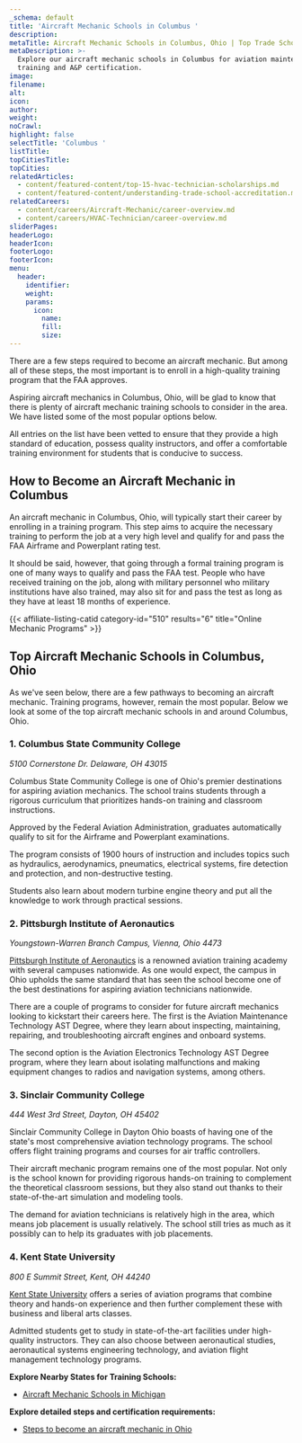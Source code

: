 ```yaml
---
_schema: default
title: 'Aircraft Mechanic Schools in Columbus '
description:
metaTitle: Aircraft Mechanic Schools in Columbus, Ohio | Top Trade Schools
metaDescription: >-
  Explore our aircraft mechanic schools in Columbus for aviation maintenance
  training and A&P certification.
image:
filename:
alt:
icon:
author:
weight:
noCrawl:
highlight: false
selectTitle: 'Columbus '
listTitle:
topCitiesTitle:
topCities:
relatedArticles:
  - content/featured-content/top-15-hvac-technician-scholarships.md
  - content/featured-content/understanding-trade-school-accreditation.md
relatedCareers:
  - content/careers/Aircraft-Mechanic/career-overview.md
  - content/careers/HVAC-Technician/career-overview.md
sliderPages:
headerLogo:
headerIcon:
footerLogo:
footerIcon:
menu:
  header:
    identifier:
    weight:
    params:
      icon:
        name:
        fill:
        size:
---
```

There are a few steps required to become an aircraft mechanic. But among all of these steps, the most important is to enroll in a high-quality training program that the FAA approves.

Aspiring aircraft mechanics in Columbus, Ohio, will be glad to know that there is plenty of aircraft mechanic training schools to consider in the area. We have listed some of the most popular options below.

All entries on the list have been vetted to ensure that they provide a high standard of education, possess quality instructors, and offer a comfortable training environment for students that is conducive to success.

## **How to Become an Aircraft Mechanic in Columbus**

An aircraft mechanic in Columbus, Ohio, will typically start their career by enrolling in a training program. This step aims to acquire the necessary training to perform the job at a very high level and qualify for and pass the FAA Airframe and Powerplant rating test.

It should be said, however, that going through a formal training program is one of many ways to qualify and pass the FAA test. People who have received training on the job, along with military personnel who military institutions have also trained, may also sit for and pass the test as long as they have at least 18 months of experience.

{{< affiliate-listing-catid category-id="510" results="6" title="Online Mechanic Programs" >}}

## **Top Aircraft Mechanic Schools in Columbus, Ohio**

As we've seen below, there are a few pathways to becoming an aircraft mechanic. Training programs, however, remain the most popular. Below we look at some of the top aircraft mechanic schools in and around Columbus, Ohio.

### **1\. Columbus State Community College**

*5100 Cornerstone Dr. Delaware, OH 43015*

Columbus State Community College is one of Ohio's premier destinations for aspiring aviation mechanics. The school trains students through a rigorous curriculum that prioritizes hands-on training and classroom instructions.

Approved by the Federal Aviation Administration, graduates automatically qualify to sit for the Airframe and Powerplant examinations.

The program consists of 1900 hours of instruction and includes topics such as hydraulics, aerodynamics, pneumatics, electrical systems, fire detection and protection, and non-destructive testing.

Students also learn about modern turbine engine theory and put all the knowledge to work through practical sessions.

### 2\. Pittsburgh Institute of Aeronautics

*Youngstown-Warren Branch Campus, Vienna, Ohio 4473*

[Pittsburgh Institute of Aeronautics](https://pia.edu/) is a renowned aviation training academy with several campuses nationwide. As one would expect, the campus in Ohio upholds the same standard that has seen the school become one of the best destinations for aspiring aviation technicians nationwide.

There are a couple of programs to consider for future aircraft mechanics looking to kickstart their careers here. The first is the Aviation Maintenance Technology AST Degree, where they learn about inspecting, maintaining, repairing, and troubleshooting aircraft engines and onboard systems.

The second option is the Aviation Electronics Technology AST Degree program, where they learn about isolating malfunctions and making equipment changes to radios and navigation systems, among others.

### 3\. Sinclair Community College

*444 West 3rd Street, Dayton, OH 45402*

Sinclair Community College in Dayton Ohio boasts of having one of the state's most comprehensive aviation technology programs. The school offers flight training programs and courses for air traffic controllers.

Their aircraft mechanic program remains one of the most popular. Not only is the school known for providing rigorous hands-on training to complement the theoretical classroom sessions, but they also stand out thanks to their state-of-the-art simulation and modeling tools.

The demand for aviation technicians is relatively high in the area, which means job placement is usually relatively. The school still tries as much as it possibly can to help its graduates with job placements.

### 4\. Kent State University

*800 E Summit Street, Kent, OH 44240*

[Kent State University](https://www.kent.edu/) offers a series of aviation programs that combine theory and hands-on experience and then further complement these with business and liberal arts classes.

Admitted students get to study in state-of-the-art facilities under high-quality instructors. They can also choose between aeronautical studies, aeronautical systems engineering technology, and aviation flight management technology programs.

**Explore Nearby States for Training Schools:**

* [Aircraft Mechanic Schools in Michigan](https://toptradeschools.com/near-you/aircraft-mechanic/michigan/)

**Explore detailed steps and certification requirements:**

* [Steps to become an aircraft mechanic in Ohio](https://toptradeschools.com/near-you/aircraft-mechanic/ohio)